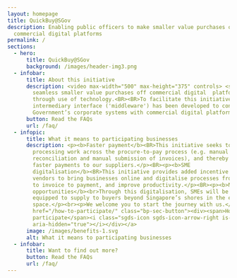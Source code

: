 ```yaml
---
layout: homepage
title: QuickBuy@SGov
description: Enabling public officers to make smaller value purchases on
  commercial digital platforms
permalink: /
sections:
  - hero:
      title: QuickBuy@SGov
      background: /images/header-img3.png
  - infobar:
      title: About this initiative
      description: <video max-width="500" max-height="375" controls> <source src="https://mof-svp-staging.netlify.app/images/Quickbuy@Sgov-final.m4v" type="video/mp4"><source src="movie.ogg" type="video/ogg">The video cannot be viewed in your browser</video><BR><BR>QuickBuy@SGov enables public officers to make efficient and
        seamless smaller value purchases off commercial digital  platforms
        through use of technology.<BR><BR>To facilitate this initiative, an
        intermediary interface ('middleware') has been developed to connect
        Government’s corporate systems with commercial digital platforms.
      button: Read the FAQs
      url: /faq/
  - infopic:
      title: What it means to participating businesses
      description: <p><b>Faster payment</b><BR>This initiative seeks to reduce manual
        processing work across the procure-to-pay process (e.g. manual
        reconciliation and manual submission of invoices), and thereby enabling
        faster payments to our suppliers.</p><BR><p><b>SME
        digitalisation</b><BR>This initiative provides added incentive for SME
        vendors to bring businesses online and digitalise processes from order
        to invoice to payment, and improve productivity.</p><BR><p><b>New
        opportunities</b><br>Through this digitalisation, SMEs will be better
        equipped to supply to buyers beyond Singapore’s shores in the e-commerce
        space.</p><br><p>We welcome you to start the journey with us.</p><BR><a
        href="/how-to-participate/" class="bp-sec-button"><div><span>How to
        participate</span><i class="sgds-icon sgds-icon-arrow-right is-size-4"
        aria-hidden="true"></i></div></a>
      image: /images/benefits-1.svg
      alt: What it means to participating businesses
  - infobar:
      title: Want to find out more?
      button: Read the FAQs
      url: /faq/
---
```

